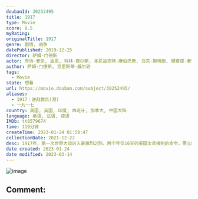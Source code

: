 ```yaml
---
doubanId: 30252495
title: 1917
type: Movie
score: 8.5
myRating: 
originalTitle: 1917
genre: 剧情, 战争
datePublished: 2019-12-25
director: 萨姆·门德斯
actor: 乔治·麦凯, 迪恩, 科林·费尔斯, 本尼迪克特·康伯巴奇, 马克·斯特朗, 理查德·麦登, 安德鲁·斯科特, 丹尼尔·梅斯, 阿德里安·斯卡伯勒, 约翰·霍林沃思, 克里斯·瓦利, 杰米·帕克, 罗伯特, 贾斯汀·爱德华兹, 理查德·麦凯布, 理查德·德姆西, 安森·布恩, 雅各布·詹姆斯·贝西克, 特蕾莎·马奥尼, 皮普·卡特, 保罗·廷托, 安迪·阿波罗, 约瑟夫·戴维斯, 比利·波斯特莱斯韦特, 加布里埃尔·阿库乌迪克, 斯派克·莱顿, 亚当·赫吉尔, 纳巴汉·里兹万, 克莱尔·迪比尔克, 乔纳·罗素, 迈克尔·吉普森, 格伦·霍威尔, undefined
author: 萨姆·门德斯, 克里斯蒂·威尔逊
tags:
  - Movie
state: 想看
url: https://movie.douban.com/subject/30252495/
aliases:
  - 1917：逆战救兵(港)
  - 一九一七
country: 美国, 英国, 印度, 西班牙, 加拿大, 中国大陆
language: 英语, 法语, 德语
IMDb: tt8579674
time: 119分钟
createTime: 2023-01-24 01:58:47
collectionDate: 2021-12-22
desc: 1917年，第一次世界大战进入最激烈之际，两个年仅16岁的英国士兵接到的命令，需立即赶往死亡前线，向那里的将军传达一个“立刻停止进攻”讯息。时间只有八小时，武器弹药有限，无人知晓前方敌况：死亡寂静之...
date created: 2023-01-24
date modified: 2023-03-14
---
```


![image](p2587146023.jpg)

Comment:
---
